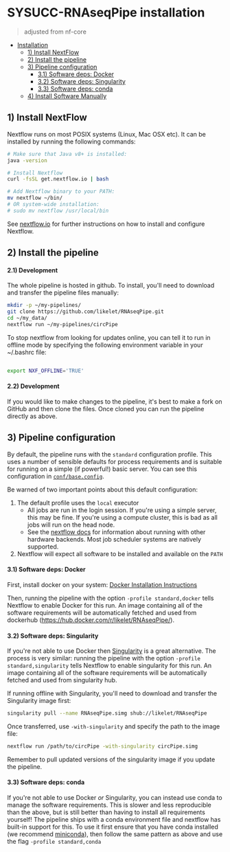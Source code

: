 # SYSUCC-RNAseqPipe installation 

> adjusted from nf-core   

- [Installation](#installation)
  * [1) Install NextFlow](#1--install-nextFlow)
  * [2) Install the pipeline](#2--install-the-pipeline)
  * [3) Pipeline configuration](#3--pipeline-configuration)
      - [3.1) Software deps: Docker](#31--software-deps--docker)
      - [3.2) Software deps: Singularity](#32--software-deps--singularity)
      - [3.3) Software deps: conda](#33--software-deps--conda) 
  * [4) Install Software Manually](#4--install-software-manually)


## 1) Install NextFlow
Nextflow runs on most POSIX systems (Linux, Mac OSX etc). It can be installed by running the following commands:

```bash
# Make sure that Java v8+ is installed:
java -version

# Install Nextflow
curl -fsSL get.nextflow.io | bash

# Add Nextflow binary to your PATH:
mv nextflow ~/bin/
# OR system-wide installation:
# sudo mv nextflow /usr/local/bin
```

See [nextflow.io](https://www.nextflow.io/) for further instructions on how to install and configure Nextflow.

## 2) Install the pipeline  


#### 2.1) Development  

The whole pipeline is hosted in github. To install, you'll need to download and transfer the pipeline files manually:

```bash
mkdir -p ~/my-pipelines/
git clone https://github.com/likelet/RNAseqPipe.git 
cd ~/my_data/
nextflow run ~/my-pipelines/circPipe
```

To stop nextflow from looking for updates online, you can tell it to run in offline mode by specifying the following environment variable in your ~/.bashrc file:

```bash

export NXF_OFFLINE='TRUE'
```

#### 2.2) Development

If you would like to make changes to the pipeline, it's best to make a fork on GitHub and then clone the files. Once cloned you can run the pipeline directly as above.


## 3) Pipeline configuration
By default, the pipeline runs with the `standard` configuration profile. This uses a number of sensible defaults for process requirements and is suitable for running on a simple (if powerful!) basic server. You can see this configuration in [`conf/base.config`](../conf/base.config).

Be warned of two important points about this default configuration:

1. The default profile uses the `local` executor
    * All jobs are run in the login session. If you're using a simple server, this may be fine. If you're using a compute cluster, this is bad as all jobs will run on the head node.
    * See the [nextflow docs](https://www.nextflow.io/docs/latest/executor.html) for information about running with other hardware backends. Most job scheduler systems are natively supported.
2. Nextflow will expect all software to be installed and available on the `PATH`

#### 3.1) Software deps: Docker
First, install docker on your system: [Docker Installation Instructions](https://docs.docker.com/engine/installation/)


Then, running the pipeline with the option `-profile standard,docker` tells Nextflow to enable Docker for this run. An image containing all of the software requirements will be automatically fetched and used from dockerhub (https://hub.docker.com/r/likelet/RNAseqPipe/).

#### 3.2) Software deps: Singularity
If you're not able to use Docker then [Singularity](http://singularity.lbl.gov/) is a great alternative.
The process is very similar: running the pipeline with the option `-profile standard,singularity` tells Nextflow to enable singularity for this run. An image containing all of the software requirements will be automatically fetched and used from singularity hub.

If running offline with Singularity, you'll need to download and transfer the Singularity image first:

```bash
singularity pull --name RNAseqPipe.simg shub://likelet/RNAseqPipe
```

Once transferred, use `-with-singularity` and specify the path to the image file:

```bash
nextflow run /path/to/circPipe -with-singularity circPipe.simg
```

Remember to pull updated versions of the singularity image if you update the pipeline.

#### 3.3) Software deps: conda
If you're not able to use Docker _or_ Singularity, you can instead use conda to manage the software requirements.
This is slower and less reproducible than the above, but is still better than having to install all requirements yourself!
The pipeline ships with a conda environment file and nextflow has built-in support for this.
To use it first ensure that you have conda installed (we recommend [miniconda](https://conda.io/miniconda.html)), then follow the same pattern as above and use the flag `-profile standard,conda`